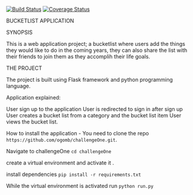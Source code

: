 [![Build Status](https://travis-ci.org/ogomb/challengeOne.svg?branch=master)](https://travis-ci.org/ogomb/challengeOne)  [![Coverage Status](https://coveralls.io/repos/github/ogomb/challengeOne/badge.svg?branch=master)](https://coveralls.io/github/ogomb/challengeOne?branch=master)

BUCKETLIST APPLICATION

SYNOPSIS

This is a web application project; a bucketlist where users add the things they would like to do
in the coming years, they can also share the list with their friends to join them as they accomplih their life goals.

THE PROJECT

The project is built using Flask framework and python programming language.

Application explained:

User sign up to the application
User is redirected to sign in after sign up
User creates a bucket list from a category and the bucket list item
User views the bucket list.


How to install the application
		-
You need to clone the repo `https://github.com/ogomb/challengeOne.git`.

Navigate to challengeOne `cd challengeOne`

create a virtual environment and activate it .

install dependencies `pip install -r requirements.txt`

While the virtual environment is activated run `python run.py`





